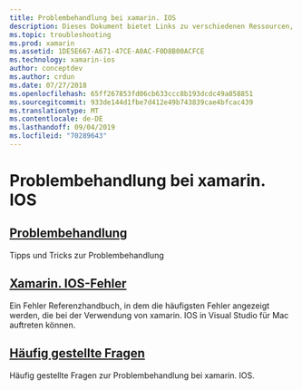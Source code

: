 ```yaml
---
title: Problembehandlung bei xamarin. IOS
description: Dieses Dokument bietet Links zu verschiedenen Ressourcen, die Informationen zur Problembehandlung für xamarin. IOS enthalten, eine Liste möglicher Fehler beim Erstellen von xamarin. IOS-Anwendungen und häufig gestellte Fragen.
ms.topic: troubleshooting
ms.prod: xamarin
ms.assetid: 1DE5E667-A671-47CE-A0AC-F0D8B00ACFCE
ms.technology: xamarin-ios
author: conceptdev
ms.author: crdun
ms.date: 07/27/2018
ms.openlocfilehash: 65ff267853fd06cb633ccc8b193dcdc49a858851
ms.sourcegitcommit: 933de144d1fbe7d412e49b743839cae4bfcac439
ms.translationtype: MT
ms.contentlocale: de-DE
ms.lasthandoff: 09/04/2019
ms.locfileid: "70289643"
---
```

# <a name="troubleshooting-xamarinios"></a>Problembehandlung bei xamarin. IOS

## <a name="troubleshootingiostroubleshootingtroubleshootingmd"></a>[Problembehandlung](~/ios/troubleshooting/troubleshooting.md)

Tipps und Tricks zur Problembehandlung

## <a name="xamarinios-errorsiostroubleshootingmtouch-errorsmd"></a>[Xamarin. IOS-Fehler](~/ios/troubleshooting/mtouch-errors.md)

Ein Fehler Referenzhandbuch, in dem die häufigsten Fehler angezeigt werden, die bei der Verwendung von xamarin. IOS in Visual Studio für Mac auftreten können.

## <a name="frequently-asked-questionsquestionsindexmd"></a>[Häufig gestellte Fragen](questions/index.md)

Häufig gestellte Fragen zur Problembehandlung bei xamarin. IOS.
